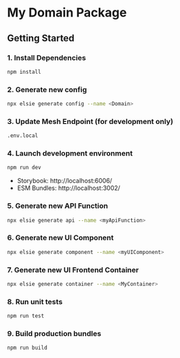 # My Domain Package

## Getting Started

### 1. Install Dependencies

```bash
npm install
```

### 2. Generate new config

```bash
npx elsie generate config --name <Domain>
```

### 3. Update Mesh Endpoint (for development only)

```bash
.env.local
```

### 4. Launch development environment

```bash
npm run dev
```

- Storybook: http://localhost:6006/
- ESM Bundles: http://localhost:3002/

### 5. Generate new API Function

```bash
npx elsie generate api --name <myApiFunction>
```

### 6. Generate new UI Component

```bash
npx elsie generate component --name <myUIComponent>
```

### 7. Generate new UI Frontend Container

```bash
npx elsie generate container --name <MyContainer>
```

### 8. Run unit tests

```bash
npm run test
```

### 9. Build production bundles

```bash
npm run build
```
